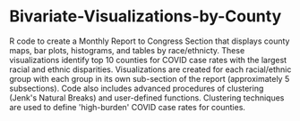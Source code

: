 # Bivariate-Visualizations-by-County
R code to create a Monthly Report to Congress Section that displays county maps, bar plots, histograms, and tables by race/ethnicty. These visualizations identify top 10 counties for COVID case rates with the largest racial and ethnic disparities. Visualizations are created for each racial/ethnic group with each group in its own sub-section of the report (approximately 5 subsections).
Code also includes advanced procedures of clustering (Jenk's Natural Breaks) and user-defined functions.
Clustering techniques are used to define 'high-burden' COVID case rates for counties.
